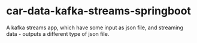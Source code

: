 # car-data-kafka-streams-springboot
A kafka streams app, which have some input as json file, and streaming data - outputs a different type of json file.
